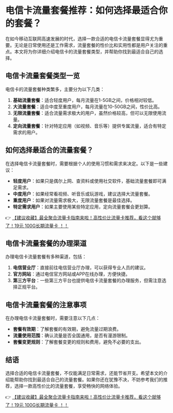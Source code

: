 # 电信卡流量套餐推荐：如何选择最适合你的套餐？

在如今移动互联网高速发展的时代，选择一款合适的电信卡流量套餐显得尤为重要。无论是日常使用还是工作需求，流量套餐的性价比和实用性都是用户关注的重点。本文将为你详细介绍电信卡的流量套餐类型，并帮助你找到最适合自己的选择。

## 电信卡流量套餐类型一览

电信卡的流量套餐种类繁多，主要分为以下几类：

1. **基础流量套餐**：适合轻度用户，每月流量在1-5GB之间，价格相对较低。
2. **大流量套餐**：适合中度至重度用户，每月流量在10-50GB之间，性价比高。
3. **无限流量套餐**：适合流量需求极大的用户，虽然价格较高，但可以无限使用流量。
4. **定向流量套餐**：针对特定应用（如视频、音乐等）提供专属流量，适合有特定需求的用户。

## 如何选择最适合的流量套餐？

在选择电信卡流量套餐时，需要根据个人的使用习惯和需求来决定。以下是一些建议：

- **轻度用户**：如果只是偶尔上网、查资料或使用社交软件，基础流量套餐即可满足需求。
- **中度用户**：如果经常看视频、听音乐或玩游戏，建议选择大流量套餐。
- **重度用户**：如果对流量需求极大，无限流量套餐是最佳选择。
- **特定需求用户**：如果主要使用某些特定应用，定向流量套餐会更划算。

👉 [【建议收藏】最全聚合流量卡指南来啦！高性价比流量卡推荐，看这个就够了！19元 100G长期流量卡 ！！](https://bit.ly/Liuliangka)

## 电信卡流量套餐的办理渠道

办理电信卡流量套餐有多种渠道，包括：

1. **电信营业厅**：直接前往电信营业厅办理，可以获得专业人员的建议。
2. **官方网站**：通过电信官方网站或APP在线办理，方便快捷。
3. **第三方平台**：一些第三方平台也提供电信卡流量套餐的办理服务，但需注意选择正规平台。

## 电信卡流量套餐的注意事项

在办理电信卡流量套餐时，需要注意以下几点：

- **套餐有效期**：了解套餐的有效期，避免流量过期浪费。
- **流量使用范围**：确认流量是否全国通用，是否有漫游限制。
- **套餐变更规则**：了解套餐变更的规则和费用，避免不必要的支出。

## 结语

选择合适的电信卡流量套餐，不仅能满足日常需求，还能节省开支。希望本文的介绍能帮助你找到最适合自己的流量套餐。如果你还在犹豫不决，不妨参考我们的推荐，选择一款高性价比的流量套餐，享受畅快的网络体验。

👉 [【建议收藏】最全聚合流量卡指南来啦！高性价比流量卡推荐，看这个就够了！19元 100G长期流量卡 ！！](https://bit.ly/Liuliangka)